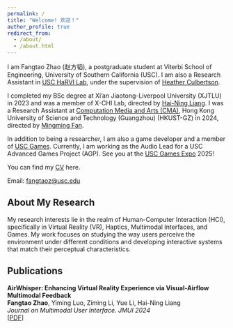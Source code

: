 ```yaml
---
permalink: /
title: "Welcome! 欢迎！"
author_profile: true
redirect_from: 
  - /about/
  - /about.html
---
```


I am Fangtao Zhao (赵方韬), a postgraduate student at Viterbi School of Engineering, University of Southern California (USC). I am also a Research Assistant in [USC HaRVI Lab](https://sites.usc.edu/culbertson/), under the supervision of [Heather Culbertson](https://viterbi.usc.edu/directory/faculty/Culbertson/Heather). 

I completed my BSc degree at Xi’an Jiaotong-Liverpool University (XJTLU) in 2023 and was a member of X-CHI Lab, directed by [Hai-Ning Liang](https://scholar.google.com/citations?user=UJPH5ioAAAAJ&hl=en). I was a Research Assistant at [Computation Media and Arts (CMA)](https://cma.hkust-gz.edu.cn/), Hong Kong University of Science and Technology (Guangzhou) (HKUST-GZ) in 2024, directed by [Mingming Fan](https://www.mingmingfan.com/).

In addition to being a researcher, I am also a game developer and a member of [USC Games](https://games.usc.edu). Currently, I am working as the Audio Lead for a USC Advanced Games Project (AGP). See you at the [USC Games Expo](https://www.uscgamesexpo.com) 2025!

You can find my [CV](../files/Fangtao_ZHAO_CV_2024.9.19.pdf) here.

Email: fangtaoz@usc.edu

About My Research
-
My research interests lie in the realm of Human-Computer Interaction (HCI), specifically in Virtual Reality (VR), Haptics, Multimodal Interfaces, and Games. My work focuses on studying the way users perceive the environment under different conditions and developing interactive systems that match their perceptual characteristics. 

Publications
-
**AirWhisper: Enhancing Virtual Reality Experience via Visual-Airflow Multimodal Feedback**  
**Fangtao Zhao**, Yiming Luo, Ziming Li, Yue Li, Hai-Ning Liang  
*Journal on Multimodal User Interface. JMUI 2024*  
[[PDF](../files/AirWhisper.pdf)]
